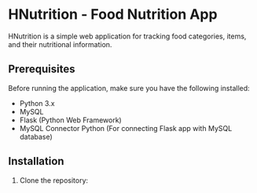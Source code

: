 # HNutrition - Food Nutrition App

HNutrition is a simple web application for tracking food categories, items, and their nutritional information.

## Prerequisites

Before running the application, make sure you have the following installed:

- Python 3.x
- MySQL
- Flask (Python Web Framework)
- MySQL Connector Python (For connecting Flask app with MySQL database)

## Installation

1. Clone the repository:

